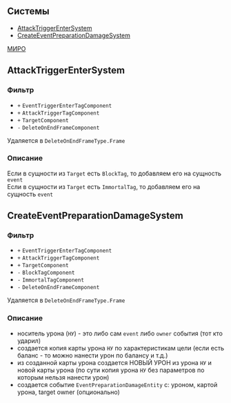 ## Системы

-   [AttackTriggerEnterSystem](#AttackTriggerEnterSystem)
-   [CreateEventPreparationDamageSystem](#CreateEventPreparationDamageSystem)

[МИРО](https://miro.com/app/board/uXjVPrjYGFk=/?moveToWidget=3458764607958335220&cot=10)

## AttackTriggerEnterSystem

### Фильтр

-   `+` `EventTriggerEnterTagComponent`
-   `+` `AttackTriggerTagComponent`
-   `+` `TargetComponent`
-   `-` `DeleteOnEndFrameComponent`

Удаляется в `DeleteOnEndFrameType.Frame`

### Описание

Если в сущности из `Target` есть `BlockTag`, то добавляем его на сущность `event`  
Если в сущности из `Target` есть `ImmortalTag`, то добавляем его на сущность `event`

## CreateEventPreparationDamageSystem

### Фильтр

-   `+` `EventTriggerEnterTagComponent`
-   `+` `AttackTriggerTagComponent`
-   `+` `TargetComponent`
-   `-` `BlockTagComponent`
-   `-` `ImmortalTagComponent`
-   `-` `DeleteOnEndFrameComponent`

Удаляется в `DeleteOnEndFrameType.Frame`

### Описание

-   носитель урона (`НУ`) - это либо сам `event` либо `owner` события (тот кто ударил)
-   создается копия карты урона `НУ` по характеристикам цели (если есть баланс - то можно нанести урон по балансу и т.д.)
-   из созданной карты урона создается НОВЫЙ УРОН из урона `НУ` и новой карты урона (по сути копия урона `НУ` без параметров по которым нельзя нанести урон)
-   создается событие `EventPreparationDamageEntity` с: уроном, картой урона, target owner (опционально)
